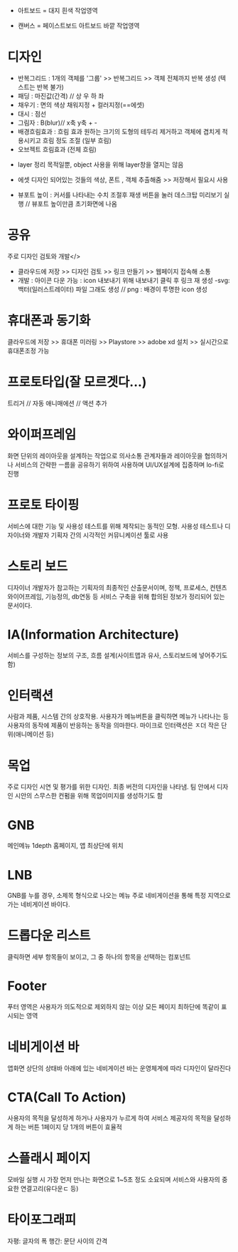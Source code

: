 * 아트보드 = 대지
흰색 작업영역

* 캔버스 = 페이스트보드
아트보드 바깥 작업영역

# 디자인
- 반복그리드 : 1개의 객체를 '그룹' >> 반복그리드 >> 객체 전체까지 반복 생성 (텍스트는 반복 불가)
-  패딩 : 마진값(간격) // 상 우 하 좌
- 채우기 : 면의 색상 채워지정 + 컬러지정(==에셋)
- 대시 : 점선
- 그림자 : B(blur)// x축 y축 + - 
- 배경흐림효과 : 흐림 효과 원하는 크기의 도형의 테두리 제거하고 객체에 겹치게 적용시키고 흐림 정도 조절 (일부 흐림)
- 오브젝트 흐림효과 (전체 흐림)

* layer 
정리 목적일뿐, object 사용을 위해 layer창을 열지는 않음

* 에셋
디자인 되어있는 것들의 색상, 폰트 , 객체 추출해줌 >> 저장해서 필요시 사용

* 뷰포트 높이 : 커서를 나타내는 수치 조절후 재생 버튼을 눌러 데스크탑 미리보기 실행 // 뷰포트 높이만큼 초기화면에 나옴

# 공유
주로 디자인 검토와 개발</> 
- 클라우드에 저장 >> 디자인 검토 >> 링크 만들기 >> 웹페이지 접속해 소통
- 개발 : 아이콘 다운 가능 : icon 내보내기 위해 내보내기 클릭 후 링크 재 생성
-svg: 백터(일러스트레이터) 파일 그래도 생성 // png : 배경이 투명한 icon 생성

# 휴대폰과 동기화
클라우드에 저장 >> 휴대폰 미러링 >> Playstore >> adobe xd 설치 >> 실시간으로 휴대폰조정 가능

# 프로토타입(잘 모르겟다...)
트리거 // 자동 애니매에션 // 액션 추가

# 와이퍼프레임  
화면 단위의 레이아웃을 설계하는 작업으로 의사소통 관계자들과 레이아웃을 협의하거나 서비스의 간략한 ㅡ름을 공유하기 위하여 사용하며 UI/UX설계에 집중하며 lo-fi로 진행

# 프로토 타이핑
서비스에 대한 기능 및 사용성 테스트를 위해 제작되는 동적인 모형.
사용성 테스트나 디자이너와 개발자 기획자 간의 시각적인 커뮤니케이션 툴로 사용

# 스토리 보드 
디자이너 개발자가 참고하는 기획자의 최종적인 산출문서이며, 정책, 프로세스, 컨텐츠 와이어프레임, 기능정의, db연동 등 서비스 구축을 위해 합의된 정보가 정리되어 있는 문서이다.

# IA(Information Architecture)
서비스를 구성하는 정보의 구조, 흐름 설계(사이트맵과 유사, 스토리보드에 넣어주기도 함)

# 인터랙션
사람과 제품, 시스템 간의 상호작용.
사용자가 메뉴버튼을 클릭하면 메뉴가 나타나는 등 사용자의 동작에 제품이 반응하는 동작을 의마한다. 마이크로 인터랙션은 ㅈ더 작은 단위(애니메이션 등)

# 목업
주로 디자인 시연 및 평가를 위한 디자인. 최종 버전의 디자인을 나타냄. 팀 안에서 디자인 시안의 스무스한 컨펌을 위해 목업이미지를 생성하기도 함

# GNB
메인메뉴 1depth 홈페이지, 앱 최상단에 위치

# LNB
GNB를 누를 경우, 소제목 형식으로 나오는 메뉴
주로 네비게이션을 통해 특정 지역으로 가는 네비게이션 바이다.

# 드롭다운 리스트
클릭하면 세부 항목들이 보이고, 그 중 하나의 항목을 선택하는 컴포넌트

# Footer
푸터 영역은 사용자가 의도적으로 제외하지 않는 이상 모든 페이지 최하단에 똑같이 표시되는 영역

# 네비게이션 바
앱화면 상단의 상태바 아래에 있는 네비게이션 바는 운영체계에 따라 디자인이 달라진다

# CTA(Call To Action)
사용자의 목적을 달성하게 하거나 사용자가 누르게 하여 서비스 제공자의 목적을 달성하게 하는 버튼
1페이지 당 1개의 버튼이 효율적

# 스플래시 페이지
모바일 실행 시 가장 먼저 만나는 화면으로 1~5초 정도 소요되며 서비스와 사용자의 중요한 연결고리(유다운ㄷ 등)

# 타이포그래피
자평: 글자의 폭
행간: 문단 사이의 간격




